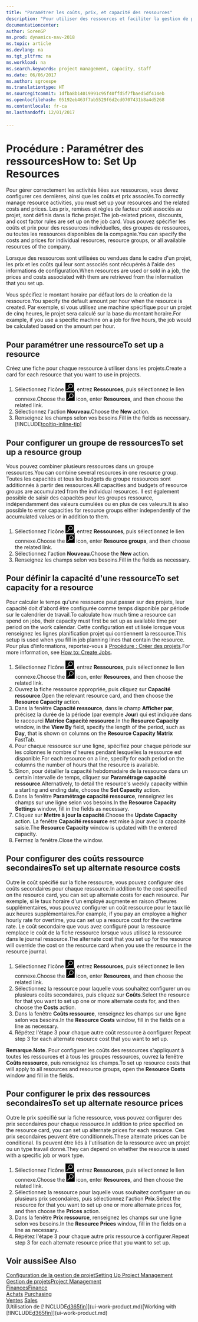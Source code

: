 ```yaml
---
title: "Paramétrer les coûts, prix, et capacité des ressources"
description: "Pour utiliser des ressources et faciliter la gestion de projets, vous spécifiez les coûts et les prix des différents ressources ou groupes de ressources, et définissez la capacité ressource."
documentationcenter: 
author: SorenGP
ms.prod: dynamics-nav-2018
ms.topic: article
ms.devlang: na
ms.tgt_pltfrm: na
ms.workload: na
ms.search.keywords: project management, capacity, staff
ms.date: 06/06/2017
ms.author: sgroespe
ms.translationtype: HT
ms.sourcegitcommit: 1dfba8b14019991c95f40ffd5f7fbaed5df414eb
ms.openlocfilehash: 05192eb463f7ab5529f6d2cd0707431b8a4d5268
ms.contentlocale: fr-ca
ms.lasthandoff: 12/01/2017

---
```

# <a name="how-to-set-up-resources"></a><span data-ttu-id="5ffc0-103">Procédure : Paramétrer des ressources</span><span class="sxs-lookup"><span data-stu-id="5ffc0-103">How to: Set Up Resources</span></span>
<span data-ttu-id="5ffc0-104">Pour gérer correctement les activités liées aux ressources, vous devez configurer ces dernières, ainsi que les coûts et prix associés.</span><span class="sxs-lookup"><span data-stu-id="5ffc0-104">To correctly manage resource activities, you must set up your resources and the related costs and prices.</span></span> <span data-ttu-id="5ffc0-105">Les prix, remises et règles de facteur coût associés au projet, sont définis dans la fiche projet.</span><span class="sxs-lookup"><span data-stu-id="5ffc0-105">The job-related prices, discounts, and cost factor rules are set up on the job card.</span></span> <span data-ttu-id="5ffc0-106">Vous pouvez spécifier les coûts et prix pour des ressources individuelles, des groupes de ressources, ou toutes les ressources disponibles de la compagnie.</span><span class="sxs-lookup"><span data-stu-id="5ffc0-106">You can specify the costs and prices for individual resources, resource groups, or all available resources of the company.</span></span>

<span data-ttu-id="5ffc0-107">Lorsque des ressources sont utilisées ou vendues dans le cadre d'un projet, les prix et les coûts qui leur sont associés sont récupérés à l'aide des informations de configuration.</span><span class="sxs-lookup"><span data-stu-id="5ffc0-107">When resources are used or sold in a job, the prices and costs associated with them are retrieved from the information that you set up.</span></span>

<span data-ttu-id="5ffc0-108">Vous spécifiez le montant horaire par défaut lors de la création de la ressource.</span><span class="sxs-lookup"><span data-stu-id="5ffc0-108">You specify the default amount per hour when the resource is created.</span></span> <span data-ttu-id="5ffc0-109">Par exemple, si vous utilisez une machine spécifique pour un projet de cinq heures, le projet sera calculé sur la base du montant horaire.</span><span class="sxs-lookup"><span data-stu-id="5ffc0-109">For example, if you use a specific machine on a job for five hours, the job would be calculated based on the amount per hour.</span></span>

## <a name="to-set-up-a-resource"></a><span data-ttu-id="5ffc0-110">Pour paramétrer une ressource</span><span class="sxs-lookup"><span data-stu-id="5ffc0-110">To set up a resource</span></span>
<span data-ttu-id="5ffc0-111">Créez une fiche pour chaque ressource à utiliser dans les projets.</span><span class="sxs-lookup"><span data-stu-id="5ffc0-111">Create a card for each resource that you want to use in projects.</span></span>

1. <span data-ttu-id="5ffc0-112">Sélectionnez l'icône ![Page ou état pour la recherche](media/ui-search/search_small.png "icône Page ou état pour la recherche"), entrez **Ressources**, puis sélectionnez le lien connexe.</span><span class="sxs-lookup"><span data-stu-id="5ffc0-112">Choose the ![Search for Page or Report](media/ui-search/search_small.png "Search for Page or Report icon") icon, enter **Resources**, and then choose the related link.</span></span>
2. <span data-ttu-id="5ffc0-113">Sélectionnez l'action **Nouveau**.</span><span class="sxs-lookup"><span data-stu-id="5ffc0-113">Choose the **New** action.</span></span>
3. <span data-ttu-id="5ffc0-114">Renseignez les champs selon vos besoins.</span><span class="sxs-lookup"><span data-stu-id="5ffc0-114">Fill in the fields as necessary.</span></span> [!INCLUDE[tooltip-inline-tip](includes/tooltip-inline-tip_md.md)]  

## <a name="to-set-up-a-resource-group"></a><span data-ttu-id="5ffc0-115">Pour configurer un groupe de ressources</span><span class="sxs-lookup"><span data-stu-id="5ffc0-115">To set up a resource group</span></span>
<span data-ttu-id="5ffc0-116">Vous pouvez combiner plusieurs ressources dans un groupe ressources.</span><span class="sxs-lookup"><span data-stu-id="5ffc0-116">You can combine several resources in one resource group.</span></span> <span data-ttu-id="5ffc0-117">Toutes les capacités et tous les budgets du groupe ressources sont additionnés à partir des ressources.</span><span class="sxs-lookup"><span data-stu-id="5ffc0-117">All capacities and budgets of resource groups are accumulated from the individual resources.</span></span> <span data-ttu-id="5ffc0-118">Il est également possible de saisir des capacités pour les groupes ressource, indépendamment des valeurs cumulées ou en plus de ces valeurs.</span><span class="sxs-lookup"><span data-stu-id="5ffc0-118">It is also possible to enter capacities for resource groups either independently of the accumulated values or in addition to them.</span></span>

1. <span data-ttu-id="5ffc0-119">Sélectionnez l'icône ![Page ou état pour la recherche](media/ui-search/search_small.png "icône Page ou état pour la recherche"), entrez **Ressources**, puis sélectionnez le lien connexe.</span><span class="sxs-lookup"><span data-stu-id="5ffc0-119">Choose the ![Search for Page or Report](media/ui-search/search_small.png "Search for Page or Report icon") icon, enter **Resource groups**, and then choose the related link.</span></span>
2. <span data-ttu-id="5ffc0-120">Sélectionnez l'action **Nouveau**.</span><span class="sxs-lookup"><span data-stu-id="5ffc0-120">Choose the **New** action.</span></span>
3. <span data-ttu-id="5ffc0-121">Renseignez les champs selon vos besoins.</span><span class="sxs-lookup"><span data-stu-id="5ffc0-121">Fill in the fields as necessary.</span></span>

## <a name="to-set-capacity-for-a-resource"></a><span data-ttu-id="5ffc0-122">Pour définir la capacité d'une ressource</span><span class="sxs-lookup"><span data-stu-id="5ffc0-122">To set capacity for a resource</span></span>
<span data-ttu-id="5ffc0-123">Pour calculer le temps qu'une ressource peut passer sur des projets, leur capacité doit d'abord être configurée comme temps disponible par période sur le calendrier de travail.</span><span class="sxs-lookup"><span data-stu-id="5ffc0-123">To calculate how much time a resource can spend on jobs, their capacity must first be set up as available time per period on the work calendar.</span></span> <span data-ttu-id="5ffc0-124">Cette configuration est utilisée lorsque vous renseignez les lignes planification projet qui contiennent la ressource.</span><span class="sxs-lookup"><span data-stu-id="5ffc0-124">This setup is used when you fill in job planning lines that contain the resource.</span></span> <span data-ttu-id="5ffc0-125">Pour plus d'informations, reportez-vous à [Procédure : Créer des projets](projects-how-create-jobs.md).</span><span class="sxs-lookup"><span data-stu-id="5ffc0-125">For more information, see [How to: Create Jobs](projects-how-create-jobs.md).</span></span>

1. <span data-ttu-id="5ffc0-126">Sélectionnez l'icône ![Page ou état pour la recherche](media/ui-search/search_small.png "icône Page ou état pour la recherche"), entrez **Ressources**, puis sélectionnez le lien connexe.</span><span class="sxs-lookup"><span data-stu-id="5ffc0-126">Choose the ![Search for Page or Report](media/ui-search/search_small.png "Search for Page or Report icon") icon, enter **Resources**, and then choose the related link.</span></span>
2. <span data-ttu-id="5ffc0-127">Ouvrez la fiche ressource appropriée, puis cliquez sur **Capacité ressource**.</span><span class="sxs-lookup"><span data-stu-id="5ffc0-127">Open the relevant resource card, and then choose the **Resource Capacity** action.</span></span>
3. <span data-ttu-id="5ffc0-128">Dans la fenêtre **Capacité ressource**, dans le champ **Afficher par**, précisez la durée de la période (par exemple **Jour**) qui est indiquée dans le raccourci **Matrice Capacité ressource**.</span><span class="sxs-lookup"><span data-stu-id="5ffc0-128">In the **Resource Capacity** window, in the **View By** field, specify the length of the period, such as **Day**, that is shown on columns on the **Resource Capacity Matrix** FastTab.</span></span>
4. <span data-ttu-id="5ffc0-129">Pour chaque ressource sur une ligne, spécifiez pour chaque période sur les colonnes le nombre d'heures pendant lesquelles la ressource est disponible.</span><span class="sxs-lookup"><span data-stu-id="5ffc0-129">For each resource on a line, specify for each period on the columns the number of hours that the resource is available.</span></span>
5. <span data-ttu-id="5ffc0-130">Sinon, pour détailler la capacité hebdomadaire de la ressource dans un certain intervalle de temps, cliquez sur **Paramétrage capacité ressource**.</span><span class="sxs-lookup"><span data-stu-id="5ffc0-130">Alternatively, to detail the resource's weekly capacity within a starting and ending date, choose the **Set Capacity** action.</span></span>
6. <span data-ttu-id="5ffc0-131">Dans la fenêtre **Paramétrage capacité ressource**, renseignez les champs sur une ligne selon vos besoins.</span><span class="sxs-lookup"><span data-stu-id="5ffc0-131">In the **Resource Capacity Settings** window, fill in the fields as necessary.</span></span>
7. <span data-ttu-id="5ffc0-132">Cliquez sur **Mettre à jour la capacité**.</span><span class="sxs-lookup"><span data-stu-id="5ffc0-132">Choose the **Update Capacity** action.</span></span> <span data-ttu-id="5ffc0-133">La fenêtre **Capacité ressource** est mise à jour avec la capacité saisie.</span><span class="sxs-lookup"><span data-stu-id="5ffc0-133">The **Resource Capacity** window is updated with the entered capacity.</span></span>
8. <span data-ttu-id="5ffc0-134">Fermez la fenêtre.</span><span class="sxs-lookup"><span data-stu-id="5ffc0-134">Close the window.</span></span>

## <a name="to-set-up-alternate-resource-costs"></a><span data-ttu-id="5ffc0-135">Pour configurer des coûts ressource secondaires</span><span class="sxs-lookup"><span data-stu-id="5ffc0-135">To set up alternate resource costs</span></span>
<span data-ttu-id="5ffc0-136">Outre le coût spécifié sur la fiche ressource, vous pouvez configurer des coûts secondaires pour chaque ressource.</span><span class="sxs-lookup"><span data-stu-id="5ffc0-136">In addition to the cost specified on the resource card, you can set up alternate costs for each resource.</span></span> <span data-ttu-id="5ffc0-137">Par exemple, si le taux horaire d'un employé augmente en raison d'heures supplémentaires, vous pouvez configurer un coût ressource pour le taux lié aux heures supplémentaires.</span><span class="sxs-lookup"><span data-stu-id="5ffc0-137">For example, if you pay an employee a higher hourly rate for overtime, you can set up a resource cost for the overtime rate.</span></span> <span data-ttu-id="5ffc0-138">Le coût secondaire que vous avez configuré pour la ressource remplace le coût de la fiche ressource lorsque vous utilisez la ressource dans le journal ressource.</span><span class="sxs-lookup"><span data-stu-id="5ffc0-138">The alternate cost that you set up for the resource will override the cost on the resource card when you use the resource in the resource journal.</span></span>

1. <span data-ttu-id="5ffc0-139">Sélectionnez l'icône ![Page ou état pour la recherche](media/ui-search/search_small.png "icône Page ou état pour la recherche"), entrez **Ressources**, puis sélectionnez le lien connexe.</span><span class="sxs-lookup"><span data-stu-id="5ffc0-139">Choose the ![Search for Page or Report](media/ui-search/search_small.png "Search for Page or Report icon") icon, enter **Resources**, and then choose the related link.</span></span>  
2. <span data-ttu-id="5ffc0-140">Sélectionnez la ressource pour laquelle vous souhaitez configurer un ou plusieurs coûts secondaires, puis cliquez sur **Coûts**.</span><span class="sxs-lookup"><span data-stu-id="5ffc0-140">Select the resource for that you want to set up one or more alternate costs for, and then choose the **Costs** action.</span></span>  
3. <span data-ttu-id="5ffc0-141">Dans la fenêtre **Coûts ressource**, renseignez les champs sur une ligne selon vos besoins.</span><span class="sxs-lookup"><span data-stu-id="5ffc0-141">In the **Resource Costs** window, fill in the fields on a line as necessary.</span></span>  
4. <span data-ttu-id="5ffc0-142">Répétez l'étape 3 pour chaque autre coût ressource à configurer.</span><span class="sxs-lookup"><span data-stu-id="5ffc0-142">Repeat step 3 for each alternate resource cost that you want to set up.</span></span>

<span data-ttu-id="5ffc0-143">**Remarque**.</span><span class="sxs-lookup"><span data-stu-id="5ffc0-143">**Note**.</span></span> <span data-ttu-id="5ffc0-144">Pour configurer les coûts des ressources s'appliquant à toutes les ressources et à tous les groupes ressources, ouvrez la fenêtre **Coûts ressource**, puis renseignez les champs.</span><span class="sxs-lookup"><span data-stu-id="5ffc0-144">To set up resource costs that will apply to all resources and resource groups, open the **Resource Costs** window and fill in the fields.</span></span>

## <a name="to-set-up-alternate-resource-prices"></a><span data-ttu-id="5ffc0-145">Pour configurer le prix des ressources secondaires</span><span class="sxs-lookup"><span data-stu-id="5ffc0-145">To set up alternate resource prices</span></span>
<span data-ttu-id="5ffc0-146">Outre le prix spécifié sur la fiche ressource, vous pouvez configurer des prix secondaires pour chaque ressource.</span><span class="sxs-lookup"><span data-stu-id="5ffc0-146">In addition to price specified on the resource card, you can set up alternate prices for each resource.</span></span> <span data-ttu-id="5ffc0-147">Ces prix secondaires peuvent être conditionnels.</span><span class="sxs-lookup"><span data-stu-id="5ffc0-147">These alternate prices can be conditional.</span></span> <span data-ttu-id="5ffc0-148">Ils peuvent être liés à l'utilisation de la ressource avec un projet ou un type travail donné.</span><span class="sxs-lookup"><span data-stu-id="5ffc0-148">They can depend on whether the resource is used with a specific job or work type.</span></span>

1. <span data-ttu-id="5ffc0-149">Sélectionnez l'icône ![Page ou état pour la recherche](media/ui-search/search_small.png "icône Page ou état pour la recherche"), entrez **Ressources**, puis sélectionnez le lien connexe.</span><span class="sxs-lookup"><span data-stu-id="5ffc0-149">Choose the ![Search for Page or Report](media/ui-search/search_small.png "Search for Page or Report icon") icon, enter **Resources**, and then choose the related link.</span></span>
2. <span data-ttu-id="5ffc0-150">Sélectionnez la ressource pour laquelle vous souhaitez configurer un ou plusieurs prix secondaires, puis sélectionnez l'action **Prix**.</span><span class="sxs-lookup"><span data-stu-id="5ffc0-150">Select the resource for that you want to set up one or more alternate prices for, and then choose the **Prices** action.</span></span>
3. <span data-ttu-id="5ffc0-151">Dans la fenêtre **Prix ressource**, renseignez les champs sur une ligne selon vos besoins.</span><span class="sxs-lookup"><span data-stu-id="5ffc0-151">In the **Resource Prices** window, fill in the fields on a line as necessary.</span></span>
4. <span data-ttu-id="5ffc0-152">Répétez l'étape 3 pour chaque autre prix ressource à configurer.</span><span class="sxs-lookup"><span data-stu-id="5ffc0-152">Repeat step 3 for each alternate resource price that you want to set up.</span></span>

## <a name="see-also"></a><span data-ttu-id="5ffc0-153">Voir aussi</span><span class="sxs-lookup"><span data-stu-id="5ffc0-153">See Also</span></span>
[<span data-ttu-id="5ffc0-154">Configuration de la gestion de projet</span><span class="sxs-lookup"><span data-stu-id="5ffc0-154">Setting Up Project Management</span></span>](projects-setup-projects.md)  
[<span data-ttu-id="5ffc0-155">Gestion de projets</span><span class="sxs-lookup"><span data-stu-id="5ffc0-155">Project Management</span></span>](projects-manage-projects.md)  
[<span data-ttu-id="5ffc0-156">Finances</span><span class="sxs-lookup"><span data-stu-id="5ffc0-156">Finance</span></span>](finance.md)  
<span data-ttu-id="5ffc0-157">[Achats](purchasing-manage-purchasing.md)       </span><span class="sxs-lookup"><span data-stu-id="5ffc0-157">[Purchasing](purchasing-manage-purchasing.md)       </span></span>  
<span data-ttu-id="5ffc0-158">[Ventes](sales-manage-sales.md)    </span><span class="sxs-lookup"><span data-stu-id="5ffc0-158">[Sales](sales-manage-sales.md)    </span></span>  
<span data-ttu-id="5ffc0-159">[Utilisation de [!INCLUDE[d365fin](includes/d365fin_md.md)]](ui-work-product.md)</span><span class="sxs-lookup"><span data-stu-id="5ffc0-159">[Working with [!INCLUDE[d365fin](includes/d365fin_md.md)]](ui-work-product.md)</span></span>  

